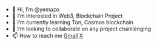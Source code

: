 - 👋 Hi, I’m @yemazo
- 👀 I’m interested in Web3, Blockchain Project
- 🌱 I’m currently learning Ton, Cosmos blockchain
- 💞️ I’m looking to collaborate on any project chanllenging
- 📫 How to reach me [Gmail](dyemazo@gmail.com) [X](http://x.com/dieharye)

<!---
yemazo/yemazo is a ✨ special ✨ repository because its `README.md` (this file) appears on your GitHub profile.
You can click the Preview link to take a look at your changes.
--->
